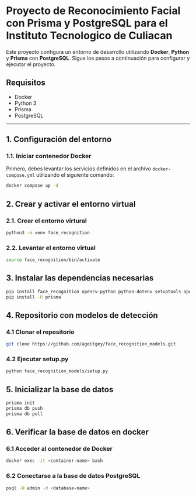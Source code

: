 # Proyecto de Reconocimiento Facial con Prisma y PostgreSQL para el Instituto Tecnologico de Culiacan

Este proyecto configura un entorno de desarrollo utilizando **Docker**, **Python** y **Prisma** con **PostgreSQL**. Sigue los pasos a continuación para configurar y ejecutar el proyecto.

## Requisitos

- Docker
- Python 3
- Prisma
- PostgreSQL
---

## 1. Configuración del entorno

### 1.1. Iniciar contenedor Docker

Primero, debes levantar los servicios definidos en el archivo `docker-compose.yml` utilizando el siguiente comando:

```bash
docker compose up -d
```

## 2. Crear y activar el entorno virtual
### 2.1. Crear el entorno virtural
```bash
python3 -m venv face_recognition
```
### 2.2. Levantar el entorno virtual
```bash
source face_recognition/bin/activate
```

## 3. Instalar las dependencias necesarias
```bash
pip install face_recognition opencv-python python-dotenv setuptools openpyxl pandas
pip install -U prisma
```
## 4. Repositorio con modelos de detección
### 4.1 Clonar el repositorio
```bash
git clone https://github.com/ageitgey/face_recognition_models.git
```
### 4.2 Ejecutar setup.py
```bash
python face_recognition_models/setup.py
```
## 5. Inicializar la base de datos
```bash
prisma init
prisma db push
prisma db pull
```
## 6. Verificar la base de datos en docker
### 6.1 Acceder al contenedor de Docker
```bash
docker exec -it <container-name> bash
```
### 6.2 Conectarse a la base de datos PostgreSQL
```bash
psql -U admin -d <database-name>
```
